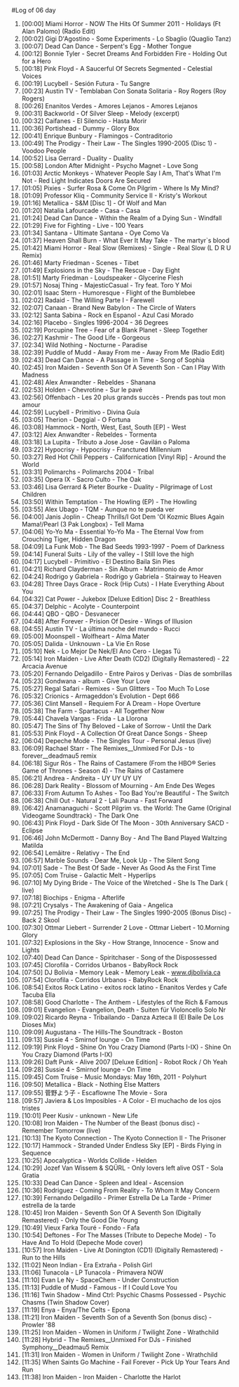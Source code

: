 #Log of 06 day

1. [00:00] Miami Horror - NOW The Hits Of Summer 2011 - Holidays (Ft Alan Palomo) (Radio Edit)
1. [00:02] Gigi D'Agostino - Some Experiments - Lo Sbaglio (Quaglio Tanz)
1. [00:07] Dead Can Dance - Serpent's Egg - Mother Tongue
1. [00:12] Bonnie Tyler - Secret Dreams And Forbidden Fire - Holding Out for a Hero
1. [00:18] Pink Floyd - A Saucerful Of Secrets Segmented - Celestial Voices
1. [00:19] Lucybell - Sesión Futura - Tu Sangre
1. [00:23] Austin TV - Temblaban Con Sonata Solitaria - Roy Rogers (Roy Rogers)
1. [00:26] Enanitos Verdes - Amores Lejanos - Amores Lejanos
1. [00:31] Backworld - Of Silver Sleep - Melody (excerpt)
1. [00:32] Caifanes - El Silencio - Hasta Morir
1. [00:36] Portishead - Dummy - Glory Box
1. [00:41] Enrique Bunbury - Flamingos - Contraditorio
1. [00:49] The Prodigy - Their Law - The Singles 1990-2005 (Disc 1) - Voodoo People
1. [00:52] Lisa Gerrard - Duality - Duality
1. [00:58] London After Midnight - Psycho Magnet - Love Song
1. [01:03] Arctic Monkeys - Whatever People Say I Am, That's What I'm Not - Red Light Indicates Doors Are Secured
1. [01:05] Pixies - Surfer Rosa & Come On Pilgrim - Where Is My Mind?
1. [01:09] Professor Kliq - Community Service II - Kristy's Workout
1. [01:16] Metallica - S&M [Disc 1] - Of Wolf and Man
1. [01:20] Natalia Lafourcade - Casa - Casa
1. [01:24] Dead Can Dance - Within the Realm of a Dying Sun - Windfall
1. [01:29] Five for Fighting - Live - 100 Years
1. [01:34] Santana - Ultimate Santana - Oye Como Va
1. [01:37] Heaven Shall Burn - What Ever It May Take - The martyr`s blood
1. [01:42] Miami Horror - Real Slow (Remixes) - Single - Real Slow (L D R U Remix)
1. [01:46] Marty Friedman - Scenes - Tibet
1. [01:49] Explosions in the Sky - The Rescue - Day Eight
1. [01:51] Marty Friedman - Loudspeaker - Glycerine Flesh
1. [01:57] Nosaj Thing - MajesticCasual - Try feat. Toro Y Moi
1. [02:01] Isaac Stern - Humoresque - Flight of the Bumblebee
1. [02:02] Radaid - The Willing Parte I - Farewell
1. [02:07] Canaan - Brand New Babylon - The Circle of Waters
1. [02:12] Santa Sabina - Rock en Espanol - Azul Casi Morado
1. [02:16] Placebo - Singles 1996-2004 - 36 Degrees
1. [02:19] Porcupine Tree - Fear of a Blank Planet - Sleep Together
1. [02:27] Kashmir - The Good Life - Gorgeous
1. [02:34] Wild Nothing - Nocturne - Paradise
1. [02:39] Puddle of Mudd - Away From me - Away From Me (Radio Edit)
1. [02:43] Dead Can Dance - A Passage in Time - Song of Sophia
1. [02:45] Iron Maiden - Seventh Son Of A Seventh Son - Can I Play With Madness
1. [02:48] Alex Anwandter - Rebeldes - Shanana
1. [02:53] Holden - Chevrotine - Sur le pavé
1. [02:56] Offenbach - Les 20 plus grands succès - Prends pas tout mon amour
1. [02:59] Lucybell - Primitivo - Divina Guía
1. [03:05] Therion - Deggial - O Fortuna
1. [03:08] Hammock - North, West, East, South [EP] - West
1. [03:12] Alex Anwandter - Rebeldes - Tormenta
1. [03:18] La Lupita - Tributo a Jose Jose - Gavilán o Paloma
1. [03:22] Hypocrisy - Hypocrisy - Franctured Millennium
1. [03:27] Red Hot Chili Peppers - Californication [Vinyl Rip] - Around the World
1. [03:31] Polimarchs - Polimarchs 2004 - Tribal
1. [03:35] Opera IX - Sacro Culto - The Oak
1. [03:46] Lisa Gerrard & Pieter Bourke - Duality - Pilgrimage of Lost Children
1. [03:50] Within Temptation - The Howling (EP) - The Howling
1. [03:55] Alex Ubago - TQM - Aunque no te pueda ver
1. [04:00] Janis Joplin - Cheap Thrills/I Got Dem 'Ol Kozmic Blues Again Mama!/Pearl (3 Pak Longbox) - Tell Mama
1. [04:06] Yo-Yo Ma - Essential Yo-Yo Ma - The Eternal Vow from Crouching Tiger, Hidden Dragon
1. [04:09] La Funk Mob - The Bad Seeds 1993-1997 - Poem of Darkness
1. [04:14] Funeral Suits - Lily of the valley - I Still love the high
1. [04:17] Lucybell - Primitivo - El Destino Baila Sin Pies
1. [04:21] Richard Clayderman - Sin Album - Matrimonio de Amor
1. [04:24] Rodrigo y Gabriela - Rodrigo y Gabriela - Stairway to Heaven
1. [04:28] Three Days Grace - Rock (Hip Cuts) - I Hate Everything About You
1. [04:32] Cat Power - Jukebox [Deluxe Edition] Disc 2 - Breathless
1. [04:37] Delphic - Acolyte - Counterpoint
1. [04:44] QBO - QBO - Desvanecer
1. [04:48] After Forever - Prision Of Desire - Wings of Illusion
1. [04:55] Austin TV - La última noche del mundo - Rucci
1. [05:00] Moonspell - Wolfheart - Alma Mater
1. [05:05] Dalida - Unknouwn - La Vie En Rose
1. [05:10] Nek - Lo Mejor De Nek/El Ano Cero - Llegas Tú
1. [05:14] Iron Maiden - Live After Death (CD2) (Digitally Remastered) - 22 Arcacia Avenue
1. [05:20] Fernando Delgadillo - Entre Pairos y Derivas - Días de sombrillas
1. [05:23] Gondwana - album - Give Your Love
1. [05:27] Regal Safari - Remixes - Sun Glitters - Too Much To Lose
1. [05:32] Crionics - Armageddon's Evolution - Dept 666
1. [05:36] Clint Mansell - Requiem For A Dream - Hope Overture
1. [05:38] The Farm - Spartacus - All Together Now
1. [05:44] Chavela Vargas - Frida - La Llorona
1. [05:47] The Sins of Thy Beloved - Lake of Sorrow - Until the Dark
1. [05:53] Pink Floyd - A Collection Of Great Dance Songs - Sheep
1. [06:04] Depeche Mode - The Singles Tour - Personal Jesus (live)
1. [06:09] Rachael Starr - The Remixes__Unmixed For DJs - to forever__deadmau5 remix
1. [06:18] Sigur Rós - The Rains of Castamere (From the HBO® Series Game of Thrones - Season 4) - The Rains of Castamere
1. [06:21] Andrea - Andreita - UY UY UY UY
1. [06:28] Dark Reality - Blossom of Mourning - Am Ende Des Weges
1. [06:33] From Autumn To Ashes - Too Bad You're Beautiful - The Switch
1. [06:38] Chill Out - Natural 2 - Lali Pauna - Fast Forward
1. [06:42] Anamanaguchi - Scott Pilgrim vs. the World: The Game (Original Videogame Soundtrack) - The Dark One
1. [06:43] Pink Floyd - Dark Side Of The Moon - 30th Anniversary SACD - Eclipse
1. [06:46] John McDermott - Danny Boy - And The Band Played Waltzing Matilda
1. [06:54] Lemâitre - Relativy - The End
1. [06:57] Marble Sounds - Dear Me, Look Up - The Silent Song
1. [07:01] Sade - The Best Of Sade - Never As Good As the First Time
1. [07:05] Com Truise - Galactic Melt - Hyperlips
1. [07:10] My Dying Bride - The Voice of the Wretched - She Is The Dark ( live)
1. [07:18] Biochips - Enigma - Afterlife
1. [07:21] Crysalys - The Awakening of Gaia - Angelica
1. [07:25] The Prodigy - Their Law - The Singles 1990-2005 (Bonus Disc) - Back 2 Skool
1. [07:30] Ottmar Liebert - Surrender 2 Love - Ottmar Liebert - 10.Morning Glory
1. [07:32] Explosions in the Sky - How Strange, Innocence - Snow and Lights
1. [07:40] Dead Can Dance - Spiritchaser - Song of the Dispossessed
1. [07:45] Clorofila - Corridos Urbanos - BabyRock Rock
1. [07:50] DJ Bolivia - Memory Leak - Memory Leak - www.djbolivia.ca
1. [07:54] Clorofila - Corridos Urbanos - BabyRock Rock
1. [08:54] Exitos Rock Latino - exitos rock latino - Enanitos Verdes y Cafe Tacuba Ella
1. [08:58] Good Charlotte - The Anthem - Lifestyles of the Rich & Famous
1. [09:01] Evangelion - Evangelion, Death - Suiten für Violoncello Solo Nr
1. [09:02] Ricardo Reyna - Tribailando - Danza Azteca II (El Baile De Los Dioses Mix)
1. [09:09] Augustana - The Hills-The Soundtrack - Boston
1. [09:13] Sussie 4 - Smirnof lounge - On Time
1. [09:19] Pink Floyd - Shine On You Crazy Diamond (Parts I-IX) - Shine On You Crazy Diamond (Parts I-IX)
1. [09:26] Daft Punk - Alive 2007 [Deluxe Edition] - Robot Rock / Oh Yeah
1. [09:28] Sussie 4 - Smirnof lounge - On Time
1. [09:45] Com Truise - Music Mondays: May 16th, 2011 - Polyhurt
1. [09:50] Metallica - Black - Nothing Else Matters
1. [09:55] 菅野よう子 - Escaflowne The Movie - Sora
1. [09:57] Javiera & Los Imposibles - A Color - El muchacho de los ojos tristes
1. [10:01] Peer Kusiv - unknown - New Life
1. [10:08] Iron Maiden - The Number of the Beast (bonus disc) - Remember Tomorrow (live)
1. [10:13] The Kyoto Connection - The Kyoto Connection II - The Prisoner
1. [10:17] Hammock - Stranded Under Endless Sky [EP] - Birds Flying in Sequence
1. [10:25] Apocalyptica - Worlds Collide - Helden
1. [10:29] Jozef Van Wissem & SQÜRL - Only lovers left alive OST - Sola Gratia
1. [10:33] Dead Can Dance - Spleen and Ideal - Ascension
1. [10:36] Rodriguez - Coming From Reality - To Whom It May Concern
1. [10:39] Fernando Delgadillo - Primer Estrella De La Tarde - Primer estrella de la tarde
1. [10:45] Iron Maiden - Seventh Son Of A Seventh Son (Digitally Remastered) - Only the Good Die Young
1. [10:49] Vieux Farka Touré - Fondo - Fafa
1. [10:54] Deftones - For The Masses (Tribute to Depeche Mode) - To Have And To Hold (Depeche Mode cover)
1. [10:57] Iron Maiden - Live At Donington (CD1) (Digitally Remastered) - Run to the Hills
1. [11:02] Neon Indian - Era Extraña - Polish Girl
1. [11:06] Tunacola - LP Tunacola - Primavera NOW
1. [11:10] Evan Le Ny - SpaceChem - Under Construction
1. [11:13] Puddle of Mudd - Famous - If I Could Love You
1. [11:16] Twin Shadow - Mind Ctrl: Psychic Chasms Possessed - Psychic Chasms (Twin Shadow Cover)
1. [11:19] Enya - Enya/The Celts - Epona
1. [11:21] Iron Maiden - Seventh Son of a Seventh Son (bonus disc) - Prowler '88
1. [11:25] Iron Maiden - Women in Uniform / Twilight Zone - Wrathchild
1. [11:28] Hybrid - The Remixes__Unmixed For DJs - Finished Symphony__Deadmau5 Remix
1. [11:31] Iron Maiden - Women in Uniform / Twilight Zone - Wrathchild
1. [11:35] When Saints Go Machine - Fail Forever - Pick Up Your Tears And Run
1. [11:38] Iron Maiden - Iron Maiden - Charlotte the Harlot
